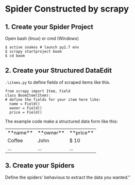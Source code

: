 # **Spider Constructed by scrapy**
## 1. Create your Spider Project
Open bash (linux) or cmd (Windows)

```
$ active snakes # launch py2.7 env
$ scrapy startproject boom
$ cd boom
```

## 2. Create your Structured DataEdit
`.\items.py` to define fields of scraped items like this.

```
from scrapy import Item, Field
class BoomItem(Item):    
# define the fields for your item here like:    
  name = Field()    
  owner = Field()    
  price = Field()
```

The example code make a structured data form like this:
<center><table><tr><td>**name**</td><td>**owner**</td><td>**price**</td></tr><tr><td>Coffee</td><td>John</td><td>$ 10</td></tr><tr><td>...</td><td>...</td><td>...</td></tr></table></center>

## 3. Create your Spiders
Define the spiders' behavious to extract the data you wanted."
